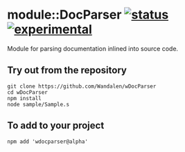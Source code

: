 
# module::DocParser [![status](https://github.com/Wandalen/wDocParser/workflows/publish/badge.svg)](https://github.com/Wandalen/wDocParser/actions?query=workflow%3Apublish) [![experimental](https://img.shields.io/badge/stability-experimental-orange.svg)](https://github.com/emersion/stability-badges#experimental)

Module for parsing documentation inlined into source code.

## Try out from the repository
```
git clone https://github.com/Wandalen/wDocParser
cd wDocParser
npm install
node sample/Sample.s
```

## To add to your project
```
npm add 'wdocparser@alpha'
```


